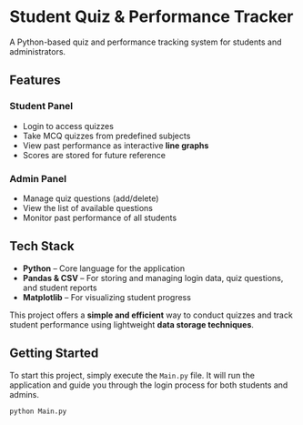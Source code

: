 # **Student Quiz & Performance Tracker**  

A Python-based quiz and performance tracking system for students and administrators.  

## **Features**  

### **Student Panel**  
- Login to access quizzes  
- Take MCQ quizzes from predefined subjects  
- View past performance as interactive **line graphs**  
- Scores are stored for future reference  

### **Admin Panel**  
- Manage quiz questions (add/delete)  
- View the list of available questions  
- Monitor past performance of all students  

## **Tech Stack**  
- **Python** – Core language for the application  
- **Pandas & CSV** – For storing and managing login data, quiz questions, and student reports  
- **Matplotlib** – For visualizing student progress  

This project offers a **simple and efficient** way to conduct quizzes and track student performance using lightweight **data storage techniques**.

## **Getting Started**  
To start this project, simply execute the `Main.py` file. It will run the application and guide you through the login process for both students and admins.

```bash
python Main.py
